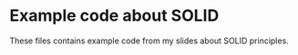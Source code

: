# Example code about SOLID

These files contains example code from my slides about SOLID principles.
